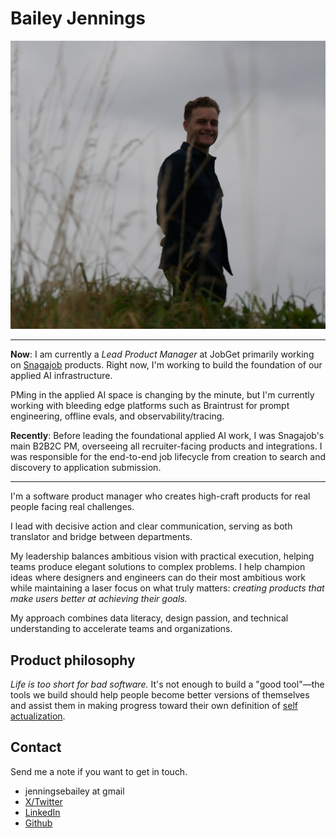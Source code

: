 # Bailey Jennings

![](assets/me.jpeg)

---

**Now**: I am currently a *Lead Product Manager* at JobGet primarily working on [Snagajob](https://www.snagajob.com) products. Right now, I'm working to build the foundation of our applied AI infrastructure.

PMing in the applied AI space is changing by the minute, but I'm currently working with bleeding edge platforms such as Braintrust for prompt engineering, offline evals, and observability/tracing.

**Recently**: Before leading the foundational applied AI work, I was Snagajob's main B2B2C PM, overseeing all recruiter-facing products and integrations. I was responsible for the end-to-end job lifecycle from creation to search and discovery to application submission.

---
I'm a software product manager who creates high-craft products for real people facing real challenges. 

I lead with decisive action and clear communication, serving as both translator and bridge between departments.

My leadership balances ambitious vision with practical execution, helping teams produce elegant solutions to complex problems. I help champion ideas where designers and engineers can do their most ambitious work while maintaining a laser focus on what truly matters: *creating products that make users better at achieving their goals.*

My approach combines data literacy, design passion, and technical understanding to accelerate teams and organizations.


## Product philosophy

*Life is too short for bad software.* It's not enough to build a "good tool"—the tools we build should help people become better versions of themselves and assist them in making progress toward their own definition of [self actualization](https://en.wikipedia.org/wiki/Self-actualization).

<!-- ## Projects I'm proud of

### JobGet (acq. Snagajob) (2024-Present)

- Reconceptualized recruiter dashboard, increasing engagement 37%
- Architected cross-platform notification system
- Led team through 3 pivotal product transformations

### Snagajob

- Developed recruitment optimization algorithm that reduced time-to-hire by 41%
- Pioneered attention-economic approach to B2B SaaS interfaces -->

## Contact

Send me a note if you want to get in touch.

- jenningsebailey at gmail
- [X/Twitter](https://x.com/bailey_jennings)
- [LinkedIn](https://www.linkedin.com/in/baileyjennings/)
- [Github](https://github.com/jenningsb2)
